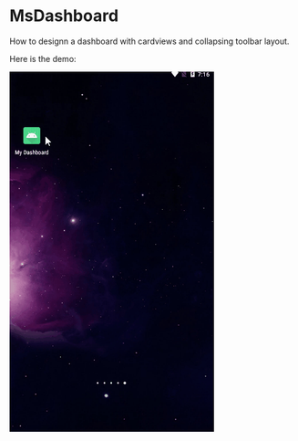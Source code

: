 # MsDashboard
How to designn a dashboard with cardviews and collapsing toolbar layout.

Here is the demo:

![Dashboard Example](https://github.com/Oclemy/MsDashboard/raw/master/MsDashboard.gif)
